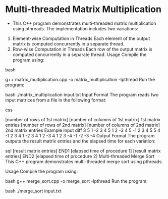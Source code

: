 # Multi-threaded Matrix Multiplication
- This C++ program demonstrates multi-threaded matrix multiplication using pthreads. The implementation includes two variations:

1. Element-wise Computation in Threads
Each element of the output matrix is computed concurrently in a separate thread.
2. Row-wise Computation in Threads
Each row of the output matrix is computed concurrently in a separate thread.
Usage
Compile the program using:

bash

g++ matrix_multiplication.cpp -o matrix_multiplication -lpthread
Run the program:

bash
./matrix_multiplication input.txt
Input Format
The program reads two input matrices from a file in the following format:

css

[number of rows of 1st matrix] [number of columns of 1st matrix]
1st matrix entries
[number of rows of 2nd matrix] [number of columns of 2nd matrix]
2nd matrix entries
Example Input
diff
3 5
1 -2 3 4 5
1 2 -3 4 5
-1 2 3 4 5
5 4
-1 2 3 4
1 -2 3 4
1 2 -3 4
1 2 3 -4
-1 -2 -3 -4
Output Format
The program outputs the result matrix entries and the elapsed time for each variation:

sql
[result matrix entries]
END1 [elapsed time of procedure 1]
[result matrix entries]
END2 [elapsed time of procedure 2]
Multi-threaded Merge Sort
This C++ program demonstrates multi-threaded merge sort using pthreads.

Usage
Compile the program using:

bash
g++ merge_sort.cpp -o merge_sort -lpthread
Run the program:

bash
./merge_sort input.txt
